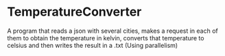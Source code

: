 # TemperatureConverter

A program that reads a json with several cities, makes a request in each of them to obtain the temperature in kelvin, converts that temperature to celsius and then writes the result in a .txt (Using parallelism)

